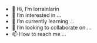 - 👋 Hi, I’m lorrainlarin
- 👀 I’m interested in ...
- 🌱 I’m currently learning ...
- 💞️ I’m looking to collaborate on ...
- 📫 How to reach me ...

<!---
lorrainlarin/lorrainlarin is a ✨ special ✨ repository because its `README.md` (this file) appears on your GitHub profile.
You can click the Preview link to take a look at your changes.
--->
